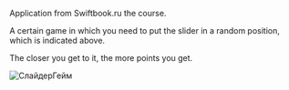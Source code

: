 Application from Swiftbook.ru the course. 

A certain game in which you need to put the slider in a random position, which is indicated above. 

The closer you get to it, the more points you get.

![СлайдерГейм](https://user-images.githubusercontent.com/94259002/176780715-69a7796c-c863-4914-abe8-89cb6c248614.png)

